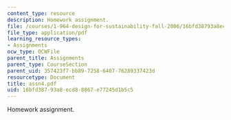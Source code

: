 ```yaml
---
content_type: resource
description: Homework assignment.
file: /courses/1-964-design-for-sustainability-fall-2006/16bfd38793a8ecd88867e77245d1b5c5_assn4.pdf
file_type: application/pdf
learning_resource_types:
- Assignments
ocw_type: OCWFile
parent_title: Assignments
parent_type: CourseSection
parent_uid: 357423f7-bb89-7258-6407-76289337423d
resourcetype: Document
title: assn4.pdf
uid: 16bfd387-93a8-ecd8-8867-e77245d1b5c5
---
```

Homework assignment.

